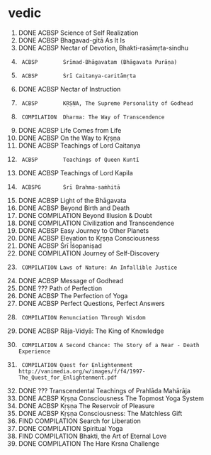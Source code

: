 # vedic
1. DONE ACBSP        Science of Self Realization
2. DONE ACBSP        Bhagavad-gītā As It Is
3. DONE ACBSP        Nectar of Devotion, Bhakti-rasāmṛta-sindhu
3.      ACBSP        Śrīmad-Bhāgavatam (Bhāgavata Purāṇa)
4.      ACBSP        Śrī Caitanya-caritāmṛta

1. DONE ACBSP        Nectar of Instruction
2.      ACBSP        KṚṢṆA, The Supreme Personality of Godhead
3.      COMPILATION  Dharma: The Way of Transcendence
4. DONE ACBSP        Life Comes from Life
5. DONE ACBSP        On the Way to Kṛṣṇa
6. DONE ACBSP        Teachings of Lord Caitanya
7.      ACBSP        Teachings of Queen Kuntī
8. DONE ACBSP        Teachings of Lord Kapila
9.      ACBSPG       Śrī Brahma-saṁhitā
10. DONE ACBSP       Light of the Bhāgavata
11. DONE ACBSP       Beyond Birth and Death
12. DONE COMPILATION Beyond Illusion & Doubt
13. DONE COMPILATION Civilization and Transcendence
14. DONE ACBSP       Easy Journey to Other Planets
15. DONE ACBSP       Elevation to Kṛṣṇa Consciousness
16. DONE ACBSP       Śrī Īśopaniṣad
17. DONE COMPILATION Journey of Self-Discovery
18.      COMPILATION Laws of Nature: An Infallible Justice
19. DONE ACBSP       Message of Godhead
20. DONE ???         Path of Perfection
21. DONE ACBSP       The Perfection of Yoga
22. DONE ACBSP       Perfect Questions, Perfect Answers
23.      COMPILATION Renunciation Through Wisdom
24. DONE ACBSP       Rāja-Vidyā: The King of Knowledge
25.      COMPILATION A Second Chance: The Story of a Near - Death Experience
26.      COMPILATION Quest for Enlightenment http://vanimedia.org/w/images/f/f4/1997-The_Quest_for_Enlightenment.pdf
27. DONE ???         Transcendental Teachings of Prahlāda Mahārāja
28. DONE ACBSP       Kṛṣṇa Consciousness The Topmost Yoga System
29. DONE ACBSP       Kṛṣṇa The Reservoir of Pleasure
29. DONE ACBSP       Kṛṣṇa Consciousness: The Matchless Gift
30. FIND COMPILATION Search for Liberation
31. DONE COMPILATION Spiritual Yoga
32. FIND COMPILATION Bhakti, the Art of Eternal Love
33. DONE COMPILATION The Hare Krsna Challenge
